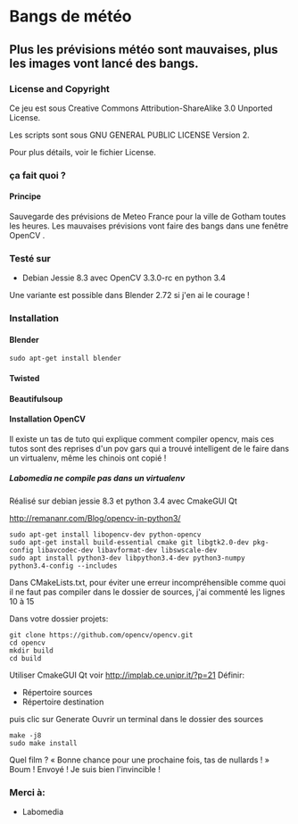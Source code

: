 # Bangs de météo
## Plus les prévisions météo sont mauvaises, plus les images vont lancé des bangs.

### License and Copyright

Ce jeu est sous Creative Commons Attribution-ShareAlike 3.0 Unported License.

Les scripts sont sous GNU GENERAL PUBLIC LICENSE Version 2.

Pour plus détails, voir le fichier License.

### ça fait quoi ?
#### Principe
Sauvegarde des prévisions de Meteo France pour la ville de Gotham toutes les heures.
Les mauvaises prévisions vont faire des bangs dans une fenêtre OpenCV .


### Testé sur
* Debian Jessie 8.3 avec OpenCV 3.3.0-rc en python 3.4


Une variante est possible dans Blender 2.72 si j'en ai le courage !

### Installation
#### Blender

~~~text
sudo apt-get install blender
~~~

#### Twisted


#### Beautifulsoup


#### Installation OpenCV
Il existe un tas de tuto qui explique comment compiler opencv, mais ces tutos sont des reprises d'un pov gars qui a trouvé intelligent de le faire dans un virtualenv, même les chinois ont copié !

##### Labomedia ne compile pas dans un virtualenv
Réalisé sur debian jessie 8.3 et python 3.4 avec CmakeGUI Qt

http://remananr.com/Blog/opencv-in-python3/

~~~text
sudo apt-get install libopencv-dev python-opencv
sudo apt-get install build-essential cmake git libgtk2.0-dev pkg-config libavcodec-dev libavformat-dev libswscale-dev
sudo apt install python3-dev libpython3.4-dev python3-numpy
python3.4-config --includes
~~~

Dans CMakeLists.txt, pour éviter une erreur incompréhensible comme quoi il ne faut pas compiler dans le dossier de sources, j'ai commenté les lignes 10 à 15

Dans votre dossier projets:

~~~text
git clone https://github.com/opencv/opencv.git
cd opencv
mkdir build
cd build
~~~

Utiliser CmakeGUI Qt
voir http://implab.ce.unipr.it/?p=21
Définir:

* Répertoire sources
* Répertoire destination

puis clic sur Generate
Ouvrir un terminal dans le dossier des sources

~~~text
make -j8
sudo make install
~~~

Quel film ?
« Bonne chance pour une prochaine fois, tas de nullards ! » Boum ! Envoyé ! Je suis bien l'invincible !

### Merci à:

* Labomedia
